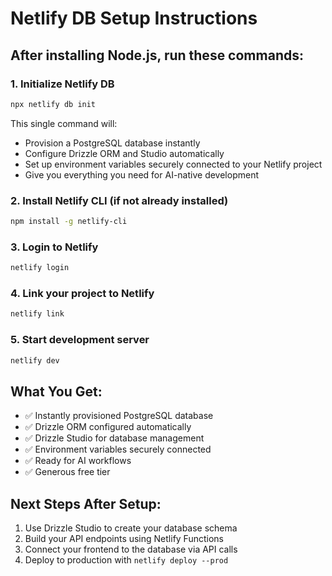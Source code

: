 # Netlify DB Setup Instructions

## After installing Node.js, run these commands:

### 1. Initialize Netlify DB
```bash
npx netlify db init
```

This single command will:
- Provision a PostgreSQL database instantly
- Configure Drizzle ORM and Studio automatically
- Set up environment variables securely connected to your Netlify project
- Give you everything you need for AI-native development

### 2. Install Netlify CLI (if not already installed)
```bash
npm install -g netlify-cli
```

### 3. Login to Netlify
```bash
netlify login
```

### 4. Link your project to Netlify
```bash
netlify link
```

### 5. Start development server
```bash
netlify dev
```

## What You Get:
- ✅ Instantly provisioned PostgreSQL database
- ✅ Drizzle ORM configured automatically
- ✅ Drizzle Studio for database management
- ✅ Environment variables securely connected
- ✅ Ready for AI workflows
- ✅ Generous free tier

## Next Steps After Setup:
1. Use Drizzle Studio to create your database schema
2. Build your API endpoints using Netlify Functions
3. Connect your frontend to the database via API calls
4. Deploy to production with `netlify deploy --prod`

